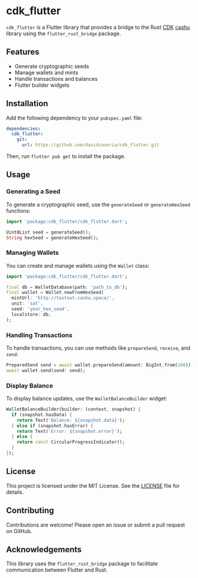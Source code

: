 # cdk_flutter

`cdk_flutter` is a Flutter library that provides a bridge to the Rust [CDK](https://github.com/cashubtc/cdk) [cashu](https://cashu.space) library using the `flutter_rust_bridge` package.

## Features

- Generate cryptographic seeds
- Manage wallets and mints
- Handle transactions and balances
- Flutter builder widgets

## Installation

Add the following dependency to your `pubspec.yaml` file:

```yaml
dependencies:
  cdk_flutter:
    git:
      url: https://github.com/davidcaseria/cdk_flutter.git
```

Then, run `flutter pub get` to install the package.

## Usage

### Generating a Seed

To generate a cryptographic seed, use the `generateSeed` or `generateHexSeed` functions:

```dart
import 'package:cdk_flutter/cdk_flutter.dart';

Uint8List seed = generateSeed();
String hexSeed = generateHexSeed();
```

### Managing Wallets

You can create and manage wallets using the `Wallet` class:

```dart
import 'package:cdk_flutter/cdk_flutter.dart';

final db = WalletDatabase(path: 'path_to_db');
final wallet = Wallet.newFromHexSeed(
  mintUrl: 'http://testnut.cashu.space/',
  unit: 'sat',
  seed: 'your_hex_seed',
  localstore: db,
);
```

### Handling Transactions

To handle transactions, you can use methods like `prepareSend`, `receive`, and `send`:

```dart
PreparedSend send = await wallet.prepareSend(amount: BigInt.from(100));
await wallet.send(send: send);
```

### Display Balance

To display balance updates, use the `WalletBalanceBuilder` widget:

```dart
WalletBalanceBuilder(builder: (context, snapshot) {
  if (snapshot.hasData) {
    return Text('Balance: ${snapshot.data}');
  } else if (snapshot.hasError) {
    return Text('Error: ${snapshot.error}');
  } else {
    return const CircularProgressIndicator();
  }
});
```

## License

This project is licensed under the MIT License. See the [LICENSE](LICENSE) file for details.

## Contributing

Contributions are welcome! Please open an issue or submit a pull request on GitHub.

## Acknowledgements

This library uses the `flutter_rust_bridge` package to facilitate communication between Flutter and Rust.



